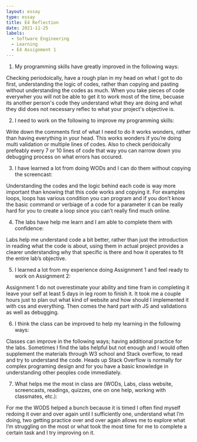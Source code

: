 ```yaml
---
layout: essay
type: essay
title: E4 Reflection
date: 2021-11-25
labels:
  - Software Engineering
  - Learning
  - E4 Assignment 1 
---
```


1.	My programming skills have greatly improved in the following ways:

Checking periodoically, have a rough plan in my head on what I got to do first, understanding the logic of codes, rather than copying and pasting without understanding the codes as much. When you take pieces of code everywher you will not be able to get it to work most of the time, becuase its another person's code they understand what they are doing and what they did does not necessary reflec to what your project's objective is.

2.	I need to work on the following to improve my programming skills:

Write down the comments first of what I need to do it works wonders, rather than having everything in your head. This works wonders if you’re doing multi validation or multiple lines of codes. Also to check peridoically prefeably every 7 or 10 lines of code that way you can narrow down you debugging process on what errors has occured. 

3.	I have learned a lot from doing WODs and I can do them without copying the screencast:

Understanding the codes and the logic behind each code is way more important than knowing that this code works and copying it. For examples loops, loops has various condition you can program and if you don’t know the basic command or verbiage of a code for a parameter it can be really hard for you to create a loop since you can’t really find much online.

4.	The labs have help me learn and I am able to complete them with confidence:

Labs help me understand code a bit better, rather than just the introduction in reading what the code is about, using them in actual project provides a clearer understanding why that specific is there and how it operates to fit the entire lab’s objective.

5.	I learned a lot from my experience doing Assignment 1 and feel ready to work on Assignment 2:

Assignment 1 do not overestimate your ability and time fram in completing it leave your self at least 5 days in leg room to finish it. It took me a couple hours just to plan out what kind of website and how should I implemented it with css and everything. Then comes the hard part with JS and validations as well as debugging. 

6.	I think the class can be improved to help my learning in the following ways: 

Classes can improve in the following ways; having additional practice for the labs. Sometimes I find the labs helpful but not enough and I would often supplement the materials through W3 school and Stack overflow, to read and try to understand the code. Heads up Stack Overflow is normally for complex programing design and for you have a basic knowledge in understanding other peoples code immediately. 

7.	What helps me the most in class are (WODs, Labs, class website, screencasts, readings, quizzes, one on one help, working with classmates, etc.):

For me the WODS helped a bunch because it is timed I often find myself redoing it over and over again until I sufficiently one, understand what I’m doing, two getting practice over and over again allows me to explore what I’m struggling on the most or what took the most time for me to complete a certain task and I try improving on it. 


